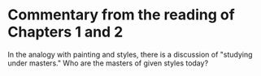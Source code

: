 # Commentary from the reading of Chapters 1 and 2

In the analogy with painting and styles, there is a discussion of "studying under masters."
Who are the masters of given styles today?

